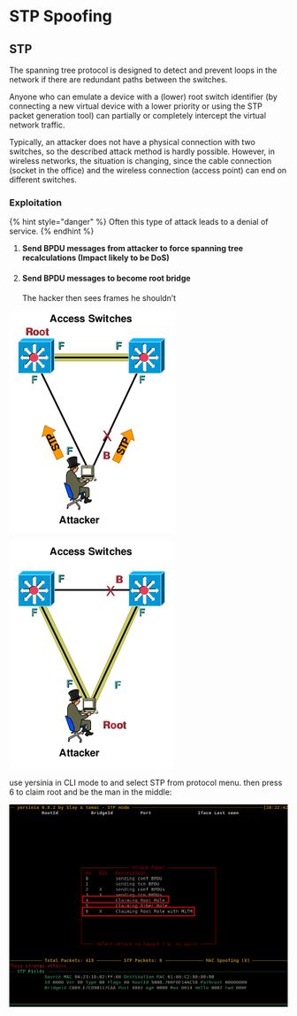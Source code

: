 # STP Spoofing

## STP

The spanning tree protocol is designed to detect and prevent loops in the network if there are redundant paths between the switches.

Anyone who can emulate a device with a (lower) root switch identifier (by connecting a new virtual device with a lower priority or using the STP packet generation tool) can partially or completely intercept the virtual network traffic.

&#x20;Typically, an attacker does not have a physical connection with two switches, so the described attack method is hardly possible. However, in wireless networks, the situation is changing, since the cable connection (socket in the office) and the wireless connection (access point) can end on different switches.

### Exploitation

{% hint style="danger" %}
Often this type of attack leads to a denial of service.
{% endhint %}



1. **Send BPDU messages from attacker to force spanning tree recalculations (Impact likely to be DoS)**
2.  #### Send BPDU messages to become root bridge

    The hacker then sees frames he shouldn’t

![](<../../.gitbook/assets/image (295) (1) (1) (1).png>)

![](<../../.gitbook/assets/image (282) (1) (1).png>)

use yersinia in CLI mode to and select STP from protocol menu. then press 6 to claim root and be the man in the middle:

![](<../../.gitbook/assets/image (294) (1) (1).png>)
